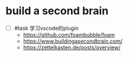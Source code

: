# build a second brain


- [ ] #task 学习vscode的plugin
	- https://github.com/foambubble/foam
	- https://www.buildingasecondbrain.com/
	- https://zettelkasten.de/posts/overview/